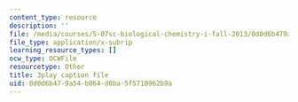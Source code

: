 ```yaml
---
content_type: resource
description: ''
file: /media/courses/5-07sc-biological-chemistry-i-fall-2013/0d0d6b479a54b064d0ba5f5710962b9a_qmqiF0YJ4LM.srt
file_type: application/x-subrip
learning_resource_types: []
ocw_type: OCWFile
resourcetype: Other
title: 3play caption file
uid: 0d0d6b47-9a54-b064-d0ba-5f5710962b9a
---
```

